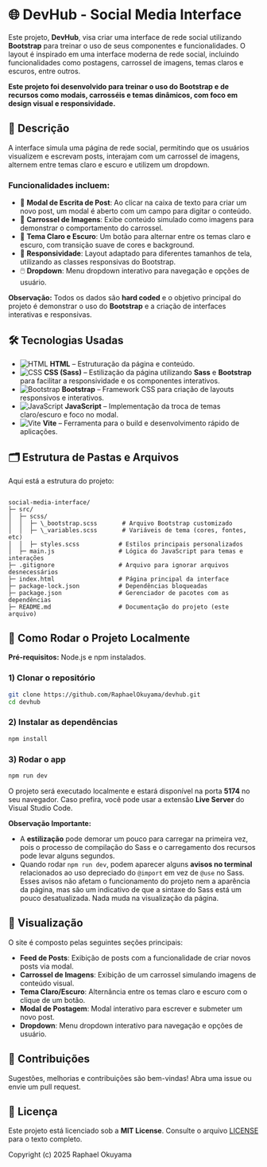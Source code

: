 # 🌐 DevHub - Social Media Interface

Este projeto, **DevHub**, visa criar uma interface de rede social utilizando **Bootstrap** para treinar o uso de seus componentes e funcionalidades. O layout é inspirado em uma interface moderna de rede social, incluindo funcionalidades como postagens, carrossel de imagens, temas claros e escuros, entre outros.

**Este projeto foi desenvolvido para treinar o uso do **Bootstrap** e de recursos como modais, carrosséis e temas dinâmicos, com foco em design visual e responsividade.**

## 📝 Descrição

A interface simula uma página de rede social, permitindo que os usuários visualizem e escrevam posts, interajam com um carrossel de imagens, alternem entre temas claro e escuro e utilizem um dropdown.

### Funcionalidades incluem:

- 📝 **Modal de Escrita de Post**: Ao clicar na caixa de texto para criar um novo post, um modal é aberto com um campo para digitar o conteúdo.
- 🌟 **Carrossel de Imagens**: Exibe conteúdo simulado como imagens para demonstrar o comportamento do carrossel.
- 🎨 **Tema Claro e Escuro**: Um botão para alternar entre os temas claro e escuro, com transição suave de cores e background.
- 📱 **Responsividade**: Layout adaptado para diferentes tamanhos de tela, utilizando as classes responsivas do Bootstrap.
- 🖱️ **Dropdown**: Menu dropdown interativo para navegação e opções de usuário.

**Observação:** Todos os dados são **hard coded** e o objetivo principal do projeto é demonstrar o uso do **Bootstrap** e a criação de interfaces interativas e responsivas.

## 🛠️ Tecnologias Usadas

- ![HTML](https://img.shields.io/badge/HTML-E34F26?style=for-the-badge&logo=html5&logoColor=white) **HTML** – Estruturação da página e conteúdo.
- ![CSS](https://img.shields.io/badge/CSS-1572B6?style=for-the-badge&logo=css3&logoColor=white) **CSS (Sass)** – Estilização da página utilizando **Sass** e **Bootstrap** para facilitar a responsividade e os componentes interativos.
- ![Bootstrap](https://img.shields.io/badge/Bootstrap-563D7C?style=for-the-badge&logo=bootstrap&logoColor=white) **Bootstrap** – Framework CSS para criação de layouts responsivos e interativos.
- ![JavaScript](https://img.shields.io/badge/JavaScript-F7DF1E?style=for-the-badge&logo=javascript&logoColor=black) **JavaScript** – Implementação da troca de temas claro/escuro e foco no modal.
- ![Vite](https://img.shields.io/badge/Vite-646CFF?style=for-the-badge&logo=vite&logoColor=white) **Vite** – Ferramenta para o build e desenvolvimento rápido de aplicações.

## 🗂️ Estrutura de Pastas e Arquivos

Aqui está a estrutura do projeto:

```

social-media-interface/
├─ src/
│  ├─ scss/
│  │  ├─ \_bootstrap.scss       # Arquivo Bootstrap customizado
│  │  ├─ \_variables.scss       # Variáveis de tema (cores, fontes, etc)
│  │  ├─ styles.scss           # Estilos principais personalizados
│  ├─ main.js                  # Lógica do JavaScript para temas e interações
├─ .gitignore                  # Arquivo para ignorar arquivos desnecessários
├─ index.html                  # Página principal da interface
├─ package-lock.json           # Dependências bloqueadas
├─ package.json                # Gerenciador de pacotes com as dependências
├─ README.md                   # Documentação do projeto (este arquivo)

````

## 🚀 Como Rodar o Projeto Localmente

**Pré-requisitos:** Node.js e npm instalados.

### 1) Clonar o repositório

```bash
git clone https://github.com/RaphaelOkuyama/devhub.git
cd devhub
````

### 2) Instalar as dependências

```bash
npm install
```

### 3) Rodar o app

```bash
npm run dev
```

O projeto será executado localmente e estará disponível na porta **5174** no seu navegador. Caso prefira, você pode usar a extensão **Live Server** do Visual Studio Code.

**Observação Importante:**

* A **estilização** pode demorar um pouco para carregar na primeira vez, pois o processo de compilação do Sass e o carregamento dos recursos pode levar alguns segundos.
* Quando rodar `npm run dev`, podem aparecer alguns **avisos no terminal** relacionados ao uso depreciado do `@import` em vez de `@use` no Sass. Esses avisos não afetam o funcionamento do projeto nem a aparência da página, mas são um indicativo de que a sintaxe do Sass está um pouco desatualizada. Nada muda na visualização da página.

## 🎨 Visualização

O site é composto pelas seguintes seções principais:

* **Feed de Posts**: Exibição de posts com a funcionalidade de criar novos posts via modal.
* **Carrossel de Imagens**: Exibição de um carrossel simulando imagens de conteúdo visual.
* **Tema Claro/Escuro**: Alternância entre os temas claro e escuro com o clique de um botão.
* **Modal de Postagem**: Modal interativo para escrever e submeter um novo post.
* **Dropdown**: Menu dropdown interativo para navegação e opções de usuário.

## 🤝 Contribuições

Sugestões, melhorias e contribuições são bem-vindas! Abra uma issue ou envie um pull request.

## 📄 Licença

Este projeto está licenciado sob a **MIT License**.
Consulte o arquivo [LICENSE](./LICENSE) para o texto completo.

Copyright (c) 2025 Raphael Okuyama
